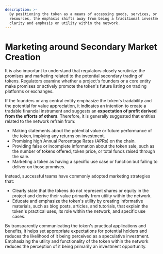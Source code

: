 ```yaml
---
description: >-
  By positioning the token as a means of accessing goods, services, or
  resources, the emphasis shifts away from being a traditional investment. This
  clarity and emphasis on utility within the network.
---
```


# Marketing around Secondary Market Creation

It is also important to understand that regulators closely scrutinize the promises and marketing related to the potential secondary trading of tokens. Regulators examine whether a project's founders or a core entity make promises or actively promote the token's future listing on trading platforms or exchanges.

If the founders or any central entity emphasize the token's tradability and the potential for value appreciation, it indicates an intention to create a tradable financial instrument and suggests an **expectation of profit derived from the efforts of others**. Therefore, it is generally suggested that entities related to the network refrain from:

* Making statements about the potential value or future performance of the token, implying any returns on investment.
* Promising high Annual Percentage Rates (APRs) on the chain.
* Providing false or incomplete information about the token sale, such as the number of tokens offered, token price, or total funds raised through the sale.
* Marketing a token as having a specific use case or function but failing to deliver on those promises.

Instead, successful teams have commonly adopted marketing strategies that:

* Clearly state that the tokens do not represent shares or equity in the project and derive their value primarily from utility within the network.
* Educate and emphasize the token's utility by creating informative materials, such as blog posts, articles, and tutorials, that explain the token's practical uses, its role within the network, and specific use cases.

By transparently communicating the token's practical applications and benefits, it helps set appropriate expectations for potential holders and reduces the likelihood of it being perceived as a speculative investment. Emphasizing the utility and functionality of the token within the network reduces the perception of it being primarily an investment opportunity.
